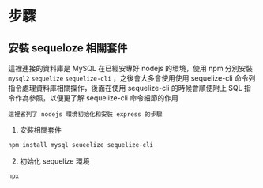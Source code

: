 # 步驟
## 安裝 sequeloze 相關套件
這裡連接的資料庫是 MySQL
在已經安專好 nodejs 的環境，使用 npm 分別安裝 `mysql2` `sequelize` `sequelize-cli` ，之後會大多會使用使用 sequelize-cli 命令列指令處理資料庫相關操作，後面在使用 sequelize-cli 的時候會順便附上 SQL 指令作為參照，以便更了解 sequelize-cli 命令細節的作用

    這裡省列了 nodejs 環境初始化和安裝 express 的步驟

1. 安裝相關套件
```sh
npm install mysql seueelize sequelize-cli
```

2. 初始化 sequelize 環境

```sh
npx 
```
